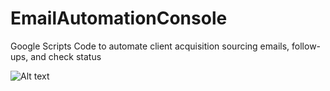# EmailAutomationConsole
Google Scripts Code to automate client acquisition sourcing emails, follow-ups, and check status

![Alt text](pics/console)